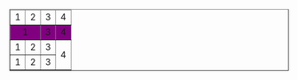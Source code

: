 <!DOCTYPE html>
<html lang="en"
<head>
    <meta charset="UTF-8">
    <meta http-equiv="X-UA-Compatible" content="IE=edge">
    <meta name="viewport" content="width=device-width, initial-scale=1.0">
    <title>อ่านหาพ่อมึง</title>
</head>
<body>
    <table border="1"   align="center" rules="" cellpadding="25" cellspacing="25">
        <!--frame="1hs">-->    
        <tr align="center" bgcolor="purple">
           <td colspan="2">1</td> 
          <!--<td>2</td>-->
           <td>3</td>
           <td>4</td>
        </tr>
        <tr align="center">
           <td>1</td> 
           <td>2</td>
           <td>3</td>
           <td rowspan="2">4</td>
           </tr>
        <tr align="center">
           <td>1</td> 
           <td>2</td>
           <td>3</td>
           <!--<td>4</td>-->
        </tr>
        <thead>
        <tr align="center">
        <td>1</td> 
           <td>2</td>
           <td>3</td>
           <td>4</td>
           </thead>
        </tr>
    </table>
</body>



